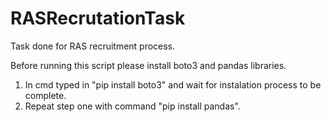 # RASRecrutationTask
Task done for RAS recruitment process.

Before running this script please install boto3 and pandas libraries.

1. In cmd typed in "pip install boto3" and wait for instalation process to be complete.
2. Repeat step one with command "pip install pandas".
